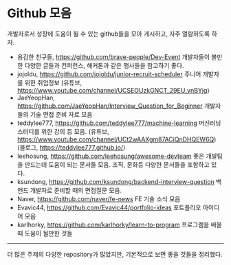 # Github 모음
개발자로서 성장에 도움이 될 수 있는 github들을 모아 게시하고, 자주 열람하도록 하자.

-  용감한 친구들, https://github.com/brave-people/Dev-Event
   개발자들이 볼만한 다양한 글들과 컨퍼런스, 해커톤과 같은 행사들을 참고하기 좋다.
-  jojoldu, https://github.com/jojoldu/junior-recruit-scheduler
   주니어 개발자를 위한 취업정보
   (유튜브, https://www.youtube.com/channel/UCSEOUzkGNCT_29EU_vnBYjg)
-  JaeYeopHan, https://github.com/JaeYeopHan/Interview_Question_for_Beginner
   개발자들의 기술 면접 준비 자료 모음
-  teddylee777, https://github.com/teddylee777/machine-learning
   머신러닝 스터디를 위한 강의 등 모음.
   (유튜브, https://www.youtube.com/channel/UCt2wAAXgm87ACiQnDHQEW6Q)
   (블로그, https://teddylee777.github.io/)
-  leehosung, https://github.com/leehosung/awesome-devteam
   좋은 개발팀을 만드는데 도움이 되는 문서들 모음.
   조직, 문화등 다양한 문서들을 포함하고 있다.
-  ksundong, https://github.com/ksundong/backend-interview-question
   백엔드 개발자로 준비할 때의 면접질문 모음.
-  Naver, https://github.com/naver/fe-news
   FE 기술 소식 모음 
-   Evavic44, https://github.com/Evavic44/portfolio-ideas
   포트폴리오 아이디어 모음
-   karlhorky, https://github.com/karlhorky/learn-to-program
    프로그램을 배울 때 도움이 될만한 것들

---
더 많은 주제의 다양한 repository가 많았지만,
기본적으로 보면 좋을 것들을 정리했다.